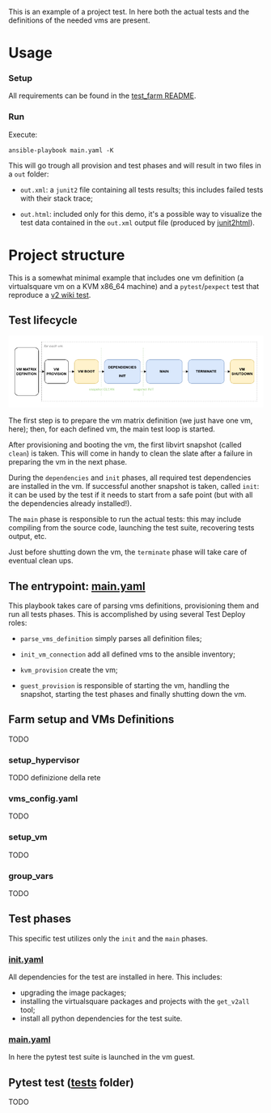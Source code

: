 This is an example of a project test. In here both the actual tests and the
definitions of the needed vms are present.

# Usage

### Setup

All requirements can be found in the [test\_farm README](https://github.com/jjak0b/test_farm/blob/274053931fffdecac3744ffd4ab76ae6a5ec978e/README.md#requirements).

### Run

Execute:

```shell
ansible-playbook main.yaml -K
```

This will go trough all provision and test phases and will result in two
files in a `out` folder:

- `out.xml`: a `junit2` file containing all tests results; this includes
failed tests with their stack trace;

- `out.html`: included only for this demo, it's a possible way to visualize
the test data contained in the `out.xml` output file (produced by
[junit2html](https://pypi.org/project/junit2html/)).

# Project structure

This is a somewhat minimal example that includes one vm definition (a
virtualsquare vm on a KVM x86\_64 machine) and a `pytest`/`pexpect` test that reproduce
a [v2 wiki test](http://wiki.virtualsquare.org/#!tutorials/vde_ns.md#Scenario:_two_vdens_and_a_switch).

## Test lifecycle

![uhm](../../docs/images/test-lifecycle.png)

The first step is to prepare the vm matrix definition (we just
have one vm, here); then, for each defined vm, the main test loop is started.

After provisioning and booting the vm, the first libvirt snapshot (called
`clean`) is taken. This will come in handy to clean the slate after a failure in
preparing the vm in the next phase.

During the `dependencies` and `init` phases, all required test dependencies are installed
in the vm. If successful another snapshot is taken, called `init`: it can be
used by the test if it needs to start from a safe point (but with all the dependencies
already installed!).

The `main` phase is responsible to run the actual tests: this may include compiling
from the source code, launching the test suite, recovering tests output, etc.

Just before shutting down the vm, the `terminate` phase will take care of
eventual clean ups.

## The entrypoint: [main.yaml](main.yaml)

This playbook takes care of parsing vms definitions, provisioning them and run
all tests phases. This is accomplished by using several Test Deploy roles:

- `parse_vms_definition` simply parses all definition files;

- `init_vm_connection` add all defined vms to the ansible inventory;

- `kvm_provision` create the vm;

- `guest_provision` is responsible of starting the vm, handling the snapshot, starting
  the test phases and finally shutting down the vm.

## Farm setup and VMs Definitions

TODO

### setup\_hypervisor

TODO definizione della rete

### vms\_config.yaml

TODO

### setup\_vm

TODO 

### group\_vars

TODO 

## Test phases

This specific test utilizes only the `init` and the `main` phases.

### [init.yaml](provision_phases/init.yaml)

All dependencies for the test are installed in here. This includes:

- upgrading the image packages;
- installing the virtualsquare packages and projects with the `get_v2all` tool;
- install all python dependencies for the test suite.

### [main.yaml](provision_phases/main.yaml)

In here the pytest test suite is launched in the vm guest.

## Pytest test ([tests](tests/) folder)

TODO

